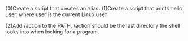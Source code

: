 (0)Create a script that creates an alias.
(1)Create a script that prints hello user, where user is the current Linux user.

(2)Add /action to the PATH. /action should be the last directory the shell looks into when looking for a program.


